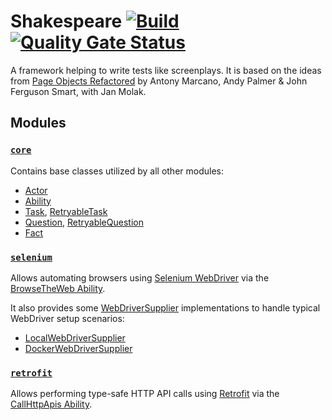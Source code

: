 # Shakespeare [![Build](https://github.com/mkutz/shakespeare/actions/workflows/build.yml/badge.svg)](https://github.com/mkutz/shakespeare/actions/workflows/build.yml) [![Quality Gate Status](https://sonarcloud.io/api/project_badges/measure?project=mkutz_shakespeare&metric=alert_status)](https://sonarcloud.io/dashboard?id=mkutz_shakespeare)

A framework helping to write tests like screenplays.
It is based on the ideas from [Page Objects Refactored] by Antony Marcano, Andy Palmer & John Ferguson Smart, with Jan Molak.

## Modules

### [`core`](modules/core)

Contains base classes utilized by all other modules:

- [Actor](modules/core/src/main/java/org/shakespeareframework/Actor.java)
- [Ability](modules/core/src/main/java/org/shakespeareframework/Ability.java)
- [Task](modules/core/src/main/java/org/shakespeareframework/Task.java),
  [RetryableTask](modules/core/src/main/java/org/shakespeareframework/RetryableTask.java)
- [Question](modules/core/src/main/java/org/shakespeareframework/Question.java),
  [RetryableQuestion](modules/core/src/main/java/org/shakespeareframework/RetryableQuestion.java)
- [Fact](modules/core/src/main/java/org/shakespeareframework/Fact.java)

### [`selenium`](modules/selenium)

Allows automating browsers using [Selenium WebDriver](https://www.selenium.dev/documentation/en/webdriver/) via the [BrowseTheWeb Ability](modules/selenium/src/main/java/org/shakespeareframework/selenium/BrowseTheWeb.java).

It also provides some [WebDriverSupplier](modules/selenium/src/main/java/org/shakespeareframework/selenium/WebDriverSupplier.java) implementations to handle typical WebDriver setup scenarios:

- [LocalWebDriverSupplier](modules/selenium/src/main/java/org/shakespeareframework/selenium/LocalWebDriverSupplier.java)
- [DockerWebDriverSupplier](modules/selenium/src/main/java/org/shakespeareframework/selenium/DockerWebDriverSupplier.java)

### [`retrofit`](modules/retrofit)

Allows performing type-safe HTTP API calls using [Retrofit](https://square.github.io/retrofit/) via the [CallHttpApis Ability](modules/retrofit/src/main/java/org/shakespeareframework/retrofit/CallHttpApis.java).

[Page Objects Refactored]: <https://ideas.riverglide.com/page-objects-refactored-12ec3541990#.ekkiguobe>

